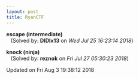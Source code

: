 ```yaml
---
layout: post
title: RyanCTF
---
```


<!--break-->

**escape (intermediate)**  
&nbsp;&nbsp;&nbsp;(Solved by: **DIDIx13** on _Wed Jul 25 16:23:14 2018_)  
  
**knock (ninja)**  
&nbsp;&nbsp;&nbsp;(Solved by: **reznok** on _Fri Jul 27 05:30:23 2018_)  
  


Updated on Fri Aug  3 19:38:12 2018
